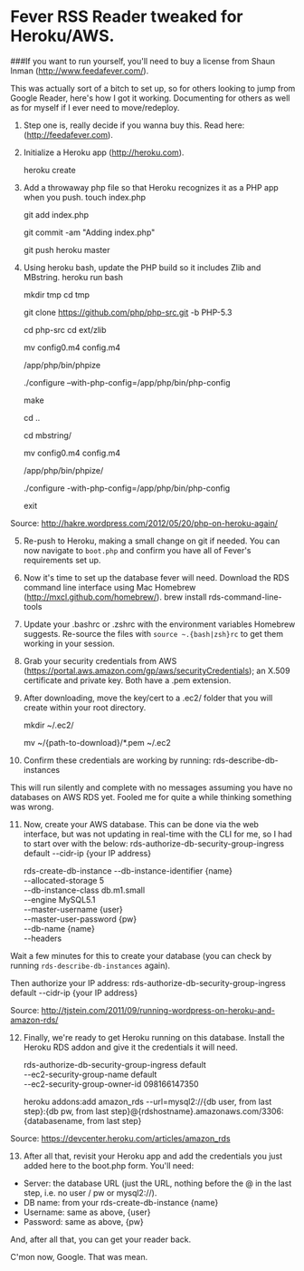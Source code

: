 Fever RSS Reader tweaked for Heroku/AWS.
========================================

###If you want to run yourself, you'll need to buy a license from Shaun Inman (http://www.feedafever.com/).

This was actually sort of a bitch to set up, so for others looking to jump from Google Reader, here's how I got it working. Documenting for others as well as for myself if I ever need to move/redeploy.

1. Step one is, really decide if you wanna buy this. Read here: (http://feedafever.com).

2. Initialize a Heroku app (http://heroku.com).

    heroku create

3. Add a throwaway php file so that Heroku recognizes it as a PHP app when you push.
    touch index.php

    git add index.php

    git commit -am "Adding index.php"

    git push heroku master


4. Using heroku bash, update the PHP build so it includes Zlib and MBstring.
   heroku run bash
 
    mkdir tmp
    cd tmp
 
    git clone https://github.com/php/php-src.git -b PHP-5.3
 
    cd php-src
    cd ext/zlib
 
    mv config0.m4 config.m4

    /app/php/bin/phpize
 
    ./configure –with-php-config=/app/php/bin/php-config
 
    make
 
    cd ..

    cd mbstring/

    mv config0.m4 config.m4

    /app/php/bin/phpize/

    ./configure -with-php-config=/app/php/bin/php-config
 
    exit

Source: http://hakre.wordpress.com/2012/05/20/php-on-heroku-again/

5. Re-push to Heroku, making a small change on git if needed. You can now navigate to ```boot.php``` and confirm you have all of Fever's requirements set up.

6. Now it's time to set up the database fever will need. Download the RDS command line interface using Mac Homebrew (http://mxcl.github.com/homebrew/). 
    brew install rds-command-line-tools

7. Update your .bashrc or .zshrc with the environment variables Homebrew suggests. Re-source the files with ```source ~.{bash|zsh}rc``` to get them working in your session.

8. Grab your security credentials from AWS (https://portal.aws.amazon.com/gp/aws/securityCredentials); an X.509 certificate and private key. Both have a .pem extension.

9. After downloading, move the key/cert to a .ec2/ folder that you will create within your root directory.

    mkdir ~/.ec2/

    mv ~/{path-to-download}/*.pem ~/.ec2

10. Confirm these credentials are working by running:
    rds-describe-db-instances

This will run silently and complete with no messages assuming you have no databases on AWS RDS yet. Fooled me for quite a while thinking something was wrong.

11. Now, create your AWS database. This can be done via the web interface, but was not updating in real-time with the CLI for me, so I had to start over with the below:
    rds-authorize-db-security-group-ingress default --cidr-ip {your IP address}

    rds-create-db-instance --db-instance-identifier {name}\
      --allocated-storage 5 \
      --db-instance-class db.m1.small  \
      --engine MySQL5.1 \
      --master-username {user} \
      --master-user-password {pw} \
      --db-name {name} \
      --headers

Wait a few minutes for this to create your database (you can check by running ```rds-describe-db-instances``` again).

Then authorize your IP address:
    rds-authorize-db-security-group-ingress default --cidr-ip {your IP address}

Source: http://tjstein.com/2011/09/running-wordpress-on-heroku-and-amazon-rds/

12. Finally, we're ready to get Heroku running on this database. Install the Heroku RDS addon and give it the credentials it will need.

    rds-authorize-db-security-group-ingress default \
      --ec2-security-group-name default \
      --ec2-security-group-owner-id 098166147350

    heroku addons:add amazon_rds --url=mysql2://{db user, from last step}:{db pw, from last step}@{rdshostname}.amazonaws.com/3306:{databasename, from last step}

Source: https://devcenter.heroku.com/articles/amazon_rds

13. After all that, revisit your Heroku app and add the credentials you just added here to the boot.php form.
You'll need:
- Server: the database URL (just the URL, nothing before the @ in the last step, i.e. no user / pw or mysql2://).
- DB name: from your rds-create-db-instance {name}
- Username: same as above, {user}
- Password: same as above, {pw}

And, after all that, you can get your reader back.

C'mon now, Google. That was mean.
